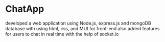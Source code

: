 # ChatApp
developed a web application using Node.js, express.js and mongoDB database with using html, css, and MUI for front-end also added features for users to chat in real time with the help of socket.io
